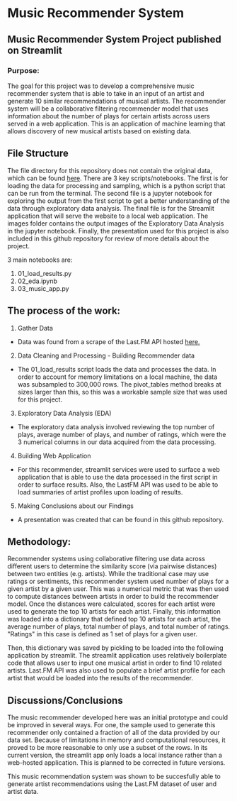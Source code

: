 

# Music Recommender System

## Music Recommender System Project published on Streamlit

### Purpose: 

The goal for this project was to develop a comprehensive music recommender system that is able to take in an input of an artist and generate 10 similar recommendations of musical artists. The recommender system will be a collaborative filtering recommender model that uses information about the number of plays for certain artists across users served in a web application. This is an application of machine learning that allows discovery of new musical artists based on existing data. 


## File Structure
The file directory for this repository does not contain the original data, which can be found [here](http://ocelma.net/MusicRecommendationDataset/lastfm-360K.html). There are 3 key scripts/notebooks. The first is for loading the data for processing and sampling, which is a python script that can be run from the terminal. The second file is a jupyter notebook for exploring the output from the first script to get a better understanding of the data through exploratory data analysis. The final file is for the Streamlit application that will serve the website to a local web application. The images folder contains the output images of the Exploratory Data Analysis in the jupyter notebook. Finally, the presentation used for this project is also included in this github repository for review of more details about the project.

3 main notebooks are: 

1) 01_load_results.py
2) 02_eda.ipynb
3) 03_music_app.py

## The process of the work:

1) Gather Data 
- Data was found from a scrape of the Last.FM API hosted [here.](http://ocelma.net/MusicRecommendationDataset/lastfm-360K.html)
2) Data Cleaning and Processing - Building Recommender data
- The 01_load_results script loads the data and processes the data. In order to account for memory limitations on a local machine, the data was subsampled to 300,000 rows. The pivot_tables method breaks at sizes larger than this, so this was a workable sample size that was used for this project.
3) Exploratory Data Analysis (EDA)
- The exploratory data analysis involved reviewing the top number of plays, average number of plays, and number of ratings, which were the 3 numerical columns in our data acquired from the data processing. 
4) Building Web Application
- For this recommender, streamlit services were used to surface a web application that is able to use the data processed in the first script in order to surface results. Also, the LastFM API was used to be able to load summaries of artist profiles upon loading of results.
5) Making Conclusions about our Findings
- A presentation was created that can be found in this github repository.

## Methodology:

Recommender systems using collaborative filtering use data across different users to determine the similarity score (via pairwise distances) between two entities (e.g. artists). While the traditional case may use ratings or sentiments, this recommender system used number of plays for a given artist by a given user. This was a numerical metric that was then used to compute distances between artists in order to build the recommender model. Once the distances were calculated, scores for each artist were used to generate the top 10 artists for each artist. Finally, this information was loaded into a dictionary that defined top 10 artists for each artist, the average number of plays, total number of plays, and total number of ratings. "Ratings" in this case is defined as 1 set of plays for a given user. 

Then, this dictionary was saved by pickling to be loaded into the following application by streamlit. The streamlit application uses relatively boilerplate code that allows user to input one musical artist in order to find 10 related artists. Last.FM API was also used to populate a brief artist profile for each artist that would be loaded into the results of the recommender. 


## Discussions/Conclusions

The music recommender developed here was an initial prototype and could be improved in several ways. For one, the sample used to generate this recommender only contained a fraction of all of the data provided by our data set. Because of limitations in memory and computational resources, it proved to be more reasonable to only use a subset of the rows. In its current version, the streamlit app only loads a local instance rather than a web-hosted application. This is planned to be corrected in future versions. 

This music recommendation system was shown to be succesfully able to generate artist recommendations using the Last.FM dataset of user and artist data. 


